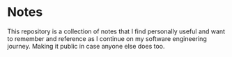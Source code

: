 # Notes
This repository is a collection of notes that I find personally useful and want to remember and reference as I continue on my software engineering journey. Making it public in case anyone else does too. 
